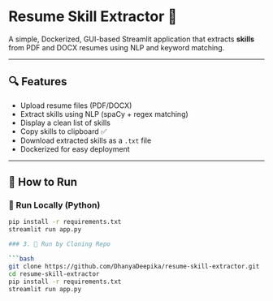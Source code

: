 # Resume Skill Extractor 🧠

A simple, Dockerized, GUI-based Streamlit application that extracts **skills** from PDF and DOCX resumes using NLP and keyword matching.

---

## 🔍 Features

- Upload resume files (PDF/DOCX)
- Extract skills using NLP (spaCy + regex matching)
- Display a clean list of skills
- Copy skills to clipboard ✅
- Download extracted skills as a `.txt` file
- Dockerized for easy deployment

---

## 🚀 How to Run

### 🧪 Run Locally (Python)

```bash
pip install -r requirements.txt
streamlit run app.py

### 3. 🐳 Run by Cloning Repo

```bash
git clone https://github.com/DhanyaDeepika/resume-skill-extractor.git
cd resume-skill-extractor
pip install -r requirements.txt
streamlit run app.py

